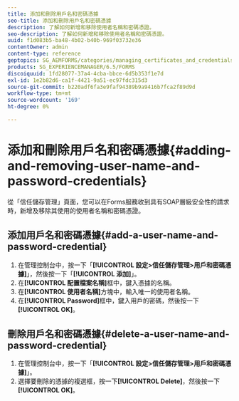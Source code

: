 ```yaml
---
title: 添加和刪除用戶名和密碼憑據
seo-title: 添加和刪除用戶名和密碼憑據
description: 了解如何新增和移除使用者名稱和密碼憑證。
seo-description: 了解如何新增和移除使用者名稱和密碼憑證。
uuid: f1d083b5-ba48-4b02-b40b-969f03732e36
contentOwner: admin
content-type: reference
geptopics: SG_AEMFORMS/categories/managing_certificates_and_credentials
products: SG_EXPERIENCEMANAGER/6.5/FORMS
discoiquuid: 1fd28077-37a4-4cba-bbce-6d5b353f1e7d
exl-id: 1e2b82d6-ca1f-4421-9a51-ec97fdc315d3
source-git-commit: b220adf6fa3e9faf94389b9a9416b7fca2f89d9d
workflow-type: tm+mt
source-wordcount: '169'
ht-degree: 0%

---
```


# 添加和刪除用戶名和密碼憑據{#adding-and-removing-user-name-and-password-credentials}

從「信任儲存管理」頁面，您可以在Forms服務收到具有SOAP層級安全性的請求時，新增及移除其使用的使用者名稱和密碼憑證。

## 添加用戶名和密碼憑據{#add-a-user-name-and-password-credential}

1. 在管理控制台中，按一下「**[!UICONTROL 設定>信任儲存管理>用戶和密碼憑據]**」，然後按一下「**[!UICONTROL 添加]**」。
1. 在&#x200B;**[!UICONTROL 配置檔案名稱]**&#x200B;框中，鍵入憑據的名稱。
1. 在&#x200B;**[!UICONTROL 使用者名稱]**&#x200B;方塊中，輸入唯一的使用者名稱。
1. 在&#x200B;**[!UICONTROL Password]**&#x200B;框中，鍵入用戶的密碼，然後按一下&#x200B;**[!UICONTROL OK]**。

## 刪除用戶名和密碼憑據{#delete-a-user-name-and-password-credential}

1. 在管理控制台中，按一下「**[!UICONTROL 設定>信任儲存管理>用戶和密碼憑據]**」。
1. 選擇要刪除的憑據的複選框，按一下&#x200B;**[!UICONTROL Delete]**，然後按一下&#x200B;**[!UICONTROL OK]**。
